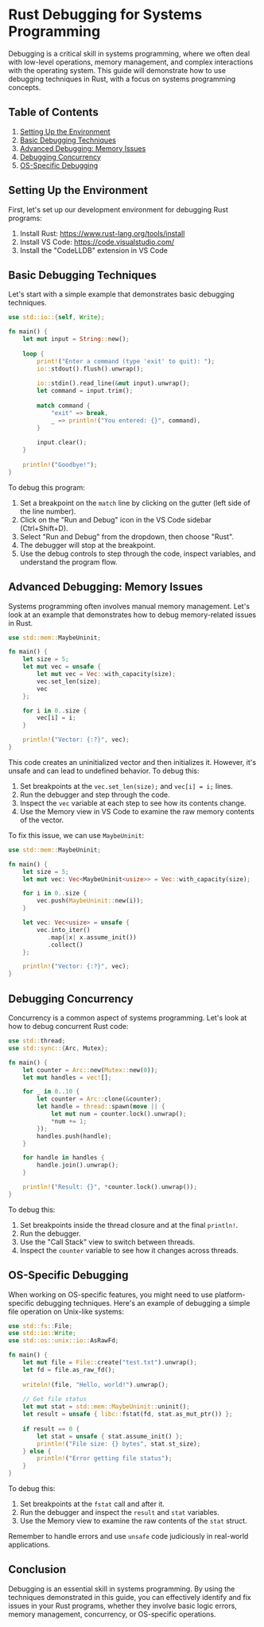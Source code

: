 # Rust Debugging for Systems Programming

Debugging is a critical skill in systems programming, where we often deal with low-level operations, memory management, and complex interactions with the operating system. This guide will demonstrate how to use debugging techniques in Rust, with a focus on systems programming concepts.

## Table of Contents

1. [Setting Up the Environment](#setting-up-the-environment)
2. [Basic Debugging Techniques](#basic-debugging-techniques)
3. [Advanced Debugging: Memory Issues](#advanced-debugging-memory-issues)
4. [Debugging Concurrency](#debugging-concurrency)
5. [OS-Specific Debugging](#os-specific-debugging)

## Setting Up the Environment

First, let's set up our development environment for debugging Rust programs:

1. Install Rust: https://www.rust-lang.org/tools/install
2. Install VS Code: https://code.visualstudio.com/
3. Install the "CodeLLDB" extension in VS Code

## Basic Debugging Techniques

Let's start with a simple example that demonstrates basic debugging techniques.

```rust
use std::io::{self, Write};

fn main() {
    let mut input = String::new();
    
    loop {
        print!("Enter a command (type 'exit' to quit): ");
        io::stdout().flush().unwrap();
        
        io::stdin().read_line(&mut input).unwrap();
        let command = input.trim();
        
        match command {
            "exit" => break,
            _ => println!("You entered: {}", command),
        }
        
        input.clear();
    }
    
    println!("Goodbye!");
}
```

To debug this program:

1. Set a breakpoint on the `match` line by clicking on the gutter (left side of the line number).
2. Click on the "Run and Debug" icon in the VS Code sidebar (Ctrl+Shift+D).
3. Select "Run and Debug" from the dropdown, then choose "Rust".
4. The debugger will stop at the breakpoint.
5. Use the debug controls to step through the code, inspect variables, and understand the program flow.

## Advanced Debugging: Memory Issues

Systems programming often involves manual memory management. Let's look at an example that demonstrates how to debug memory-related issues in Rust.

```rust
use std::mem::MaybeUninit;

fn main() {
    let size = 5;
    let mut vec = unsafe {
        let mut vec = Vec::with_capacity(size);
        vec.set_len(size);
        vec
    };

    for i in 0..size {
        vec[i] = i;
    }

    println!("Vector: {:?}", vec);
}
```

This code creates an uninitialized vector and then initializes it. However, it's unsafe and can lead to undefined behavior. To debug this:

1. Set breakpoints at the `vec.set_len(size);` and `vec[i] = i;` lines.
2. Run the debugger and step through the code.
3. Inspect the `vec` variable at each step to see how its contents change.
4. Use the Memory view in VS Code to examine the raw memory contents of the vector.

To fix this issue, we can use `MaybeUninit`:

```rust
use std::mem::MaybeUninit;

fn main() {
    let size = 5;
    let mut vec: Vec<MaybeUninit<usize>> = Vec::with_capacity(size);

    for i in 0..size {
        vec.push(MaybeUninit::new(i));
    }

    let vec: Vec<usize> = unsafe {
        vec.into_iter()
           .map(|x| x.assume_init())
           .collect()
    };

    println!("Vector: {:?}", vec);
}
```

## Debugging Concurrency

Concurrency is a common aspect of systems programming. Let's look at how to debug concurrent Rust code:

```rust
use std::thread;
use std::sync::{Arc, Mutex};

fn main() {
    let counter = Arc::new(Mutex::new(0));
    let mut handles = vec![];

    for _ in 0..10 {
        let counter = Arc::clone(&counter);
        let handle = thread::spawn(move || {
            let mut num = counter.lock().unwrap();
            *num += 1;
        });
        handles.push(handle);
    }

    for handle in handles {
        handle.join().unwrap();
    }

    println!("Result: {}", *counter.lock().unwrap());
}
```

To debug this:

1. Set breakpoints inside the thread closure and at the final `println!`.
2. Run the debugger.
3. Use the "Call Stack" view to switch between threads.
4. Inspect the `counter` variable to see how it changes across threads.

## OS-Specific Debugging

When working on OS-specific features, you might need to use platform-specific debugging techniques. Here's an example of debugging a simple file operation on Unix-like systems:

```rust
use std::fs::File;
use std::io::Write;
use std::os::unix::io::AsRawFd;

fn main() {
    let mut file = File::create("test.txt").unwrap();
    let fd = file.as_raw_fd();
    
    writeln!(file, "Hello, world!").unwrap();
    
    // Get file status
    let mut stat = std::mem::MaybeUninit::uninit();
    let result = unsafe { libc::fstat(fd, stat.as_mut_ptr()) };
    
    if result == 0 {
        let stat = unsafe { stat.assume_init() };
        println!("File size: {} bytes", stat.st_size);
    } else {
        println!("Error getting file status");
    }
}
```

To debug this:

1. Set breakpoints at the `fstat` call and after it.
2. Run the debugger and inspect the `result` and `stat` variables.
3. Use the Memory view to examine the raw contents of the `stat` struct.

Remember to handle errors and use `unsafe` code judiciously in real-world applications.

## Conclusion

Debugging is an essential skill in systems programming. By using the techniques demonstrated in this guide, you can effectively identify and fix issues in your Rust programs, whether they involve basic logic errors, memory management, concurrency, or OS-specific operations.

